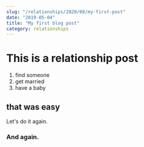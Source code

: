 ```yaml
---
slug: "/relationships/2020/08/my-first-post"
date: "2019-05-04"
title: "My first blog post"
category: relationships
---
```


# This is a relationship post

1. find someone
2. get married
3. have a baby

## that was easy

Let's do it again.

### And again.

